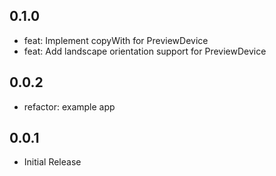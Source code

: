 ## 0.1.0

- feat: Implement copyWith for PreviewDevice
- feat: Add landscape orientation support for PreviewDevice

## 0.0.2

- refactor: example app

## 0.0.1

- Initial Release
